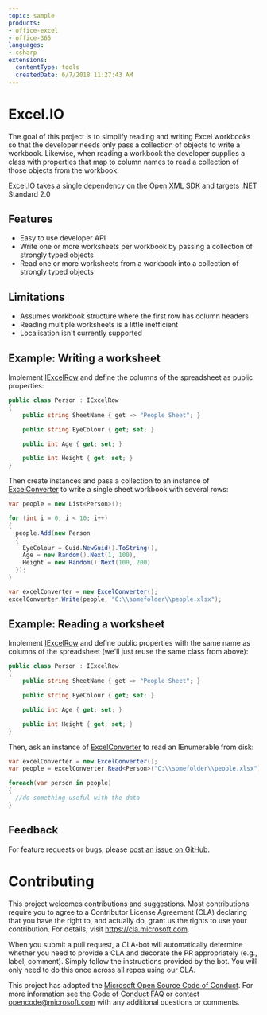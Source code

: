 ```yaml
---
topic: sample
products:
- office-excel
- office-365
languages:
- csharp
extensions:
  contentType: tools
  createdDate: 6/7/2018 11:27:43 AM
---
```

# Excel.IO

The goal of this project is to simplify reading and writing Excel workbooks so that the developer needs only pass a collection of objects to write a workbook. Likewise, when reading a workbook the developer supplies a class with properties that map to column names to read a collection of those objects from the workbook. 

Excel.IO takes a single dependency on the [Open XML SDK](https://github.com/OfficeDev/Open-XML-SDK) and targets .NET Standard 2.0

## Features

* Easy to use developer API
* Write one or more worksheets per workbook by passing a collection of strongly typed objects
* Read one or more worksheets from a workbook into a collection of strongly typed objects

## Limitations

* Assumes workbook structure where the first row has column headers
* Reading multiple worksheets is a little inefficient
* Localisation isn't currently supported 

## Example: Writing a worksheet

Implement [IExcelRow](../master/src/Excel.IO/IExcelRow.cs) and define the columns of the spreadsheet as public properties:

```csharp
public class Person : IExcelRow
{
    public string SheetName { get => "People Sheet"; }

    public string EyeColour { get; set; }

    public int Age { get; set; }

    public int Height { get; set; }
}
```

Then create instances and pass a collection to an instance of [ExcelConverter](../master/src/Excel.IO/ExcelConverter.cs) to write a single sheet workbook with several rows:

```csharp
var people = new List<Person>();

for (int i = 0; i < 10; i++) 
{
  people.Add(new Person
  {
    EyeColour = Guid.NewGuid().ToString(),
    Age = new Random().Next(1, 100),
    Height = new Random().Next(100, 200)
  });
}

var excelConverter = new ExcelConverter();
excelConverter.Write(people, "C:\\somefolder\\people.xlsx");
```

## Example: Reading a worksheet

Implement [IExcelRow](../master/src/Excel.IO/IExcelRow.cs) and define public properties with the same name as columns of the spreadsheet (we'll just reuse the same class from above):

```csharp
public class Person : IExcelRow
{
    public string SheetName { get => "People Sheet"; }

    public string EyeColour { get; set; }

    public int Age { get; set; }

    public int Height { get; set; }
}
```

Then, ask an instance of [ExcelConverter](../master/src/Excel.IO/ExcelConverter.cs) to read an IEnumerable<Person> from disk:

```csharp
var excelConverter = new ExcelConverter();
var people = excelConverter.Read<Person>("C:\\somefolder\\people.xlsx");

foreach(var person in people)
{
  //do something useful with the data
}
```

## Feedback

For feature requests or bugs, please [post an issue on GitHub](https://github.com/OfficeDev/Excel-IO/issues).

# Contributing

This project welcomes contributions and suggestions.  Most contributions require you to agree to a
Contributor License Agreement (CLA) declaring that you have the right to, and actually do, grant us
the rights to use your contribution. For details, visit https://cla.microsoft.com.

When you submit a pull request, a CLA-bot will automatically determine whether you need to provide
a CLA and decorate the PR appropriately (e.g., label, comment). Simply follow the instructions
provided by the bot. You will only need to do this once across all repos using our CLA.

This project has adopted the [Microsoft Open Source Code of Conduct](https://opensource.microsoft.com/codeofconduct/).
For more information see the [Code of Conduct FAQ](https://opensource.microsoft.com/codeofconduct/faq/) or
contact [opencode@microsoft.com](mailto:opencode@microsoft.com) with any additional questions or comments.
